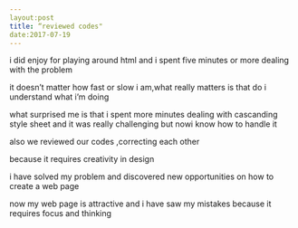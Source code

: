 ```yaml
---
layout:post
title: “reviewed codes"
date:2017-07-19
---
```





		

i did enjoy for playing around html and i spent five minutes or more dealing  with the problem

it doesn’t matter how fast or slow i am,what really matters is that do i understand what i’m doing

what surprised me is that i spent more minutes dealing with cascanding style sheet  and it was really challenging but  nowi know  how to handle it

also we reviewed our codes ,correcting each other

because it requires creativity in design

  i have solved my problem  and discovered new opportunities on how to create a web page

now my web page  is attractive and i have saw my mistakes because it requires focus and thinking



